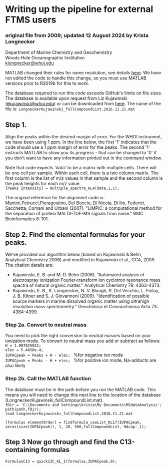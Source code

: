 # Writing up the pipeline for external FTMS users
### original file from 2009; updated 12 August 2024 by Krista Longnecker
Department of Marine Chemistry and Geochemistry\
Woods Hole Oceanographic Institution\
klongnecker@whoi.edu

MATLAB changed their rules for name resolution, see details [here](https://www.mathworks.com/help/matlab/matlab_prog/upgrade-code-for-r2019b-changes-to-function-precedence-order.html). We have not edited the code to handle this change, so you must use MATLAB versions prior to R2019b for this to work.

The database required to run this code exceeds GitHub's limits on file sizes. The database is available upon request from Liz Kujawinski (ekujawinski@whoi.edu) or can be downloaded from [here](https://whoi-my.sharepoint.com/:u:/r/personal/klongnecker_whoi_edu/Documents/findformula/LongneckerKujawinski_fullCompoundList.2016.11.21.mat?csf=1&web=1&e=uola23). The name of the file is: ```LongneckerKujawinski_fullCompoundList.2016.11.21.mat```

## Step 1. 
Align the peaks within the desired margin of error. For the WHOI instrument, we have been using 1 ppm. In the line below, the first '1' indicates that the code should use a 1 ppm margin of error for the peaks.
The second '1' instructs MATLAB to show you its progress - that can be changed to '0' if you don't want to have any information printed out in the command window.

Note that code expects 'data' to be a matrix with multiple cells. There will be one cell per sample. Within each cell, there is a two column matrix. The first column is the list of m/z values in that sample and the second column is the peak heights for each m/z value. \
```[Peaks Intensity] = multiple_spectra_KL4(data,1,1);```

The original reference for the alignment code is: Mantini,Petrucci,Pieragostino, Del Boccio, Di Nicola, Di Ilio, Federici, Sacchetta, Comani and Urbani (2007). "LIMPIC: a computational method for the separation of protein MALDI-TOF-MS signals from noise." BMC Bioinformatics 8: 101.

## Step 2. Find the elemental formulas for your peaks. 
We've provided our algorithm below (based on Kujawinski & Behn, Analytical Chemistry 2006) and modified in Kujawinski et al., GCA, 2009. The citation details are:
* Kujawinski, E. B. and M. D. Behn (2006). "Automated analysis of electrospray ionization Fourier-transform ion cyclotron resonance mass spectra of natural organic matter." Analytical Chemistry 78: 4363-4373.
* Kujawinski, E. B., K. Longnecker, N. V. Blough, R. Del Vecchio, L. Finlay, J. B. Kitner and S. J. Giovannoni (2009). "Identification of possible source markers in marine dissolved organic matter using ultrahigh resolution mass spectrometry." Geochimica et Cosmochimica Acta 73: 4384-4399.

### Step 2a. Convert to neutral mass
You need to pick the right conversion to neutral masses based on your ionization mode. To convert to neutral mass you add or subtract as follows:\
```H = 1.007825032;``` \
```elec = 5.4858e-4;``` \
```IUPACpeak = Peaks + H - elec; ``` %for negative ion mode\
```IUPACpeak = Peaks - H + elec; ``` %for positive ion mode, Na-adducts are also likely

### Step 2b. Call the MATLAB function
The database must be in the path before you run the MATLAB code. This means you will need to change this next line to the location of the database (LongneckerKujawinski_fullCompoundList.mat).\
```fDir = 'C:\Documents and Settings\Krista\My Documents\MSdataAnalysis';```\
```path(path,fDir);```\
```load LongneckerKujawinski_fullCompoundList.2016.11.21.mat``` 

```[formulas elementOrder] = findformula_useList_KL17(IUPACpeak, zeros(size(IUPACpeak)), 1, 20, 500,fullCompoundList,'HAcap',1);```

## Step 3 Now go through and find the C13-containing formulas
```FormulasC13 = quick13C_KL_1(formulas,IUPACpeak,0);```
